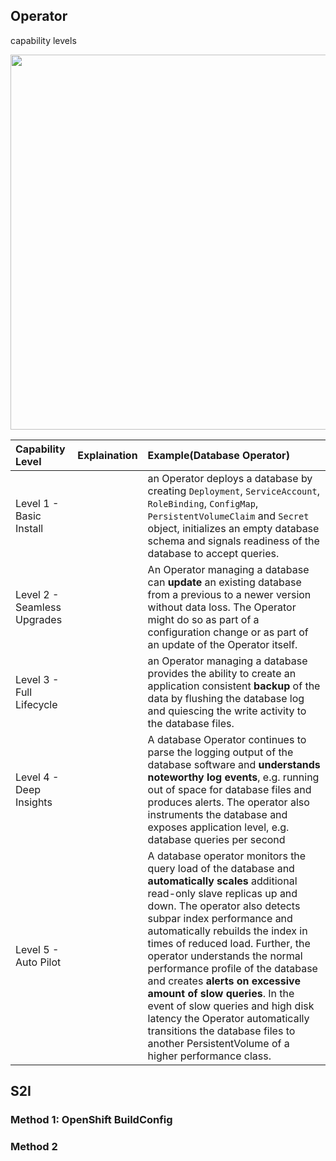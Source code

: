 ## Operator
capability levels

<img src="../imgs/operator-capability-level.png" width=600 />

|Capability Level|Explaination|Example(Database Operator)|
|:--|:--|:--|
|Level 1 - Basic Install ||an Operator deploys a database by creating `Deployment`, `ServiceAccount`, `RoleBinding`, `ConfigMap`, `PersistentVolumeClaim` and `Secret` object, initializes an empty database schema and signals readiness of the database to accept queries.|
|Level 2 - Seamless Upgrades ||An Operator managing a database can **update** an existing database from a previous to a newer version without data loss. The Operator might do so as part of a configuration change or as part of an update of the Operator itself.|
|Level 3 - Full Lifecycle ||an Operator managing a database provides the ability to create an application consistent **backup** of the data by flushing the database log and quiescing the write activity to the database files.|
|Level 4 - Deep Insights ||A database Operator continues to parse the logging output of the database software and **understands noteworthy log events**, e.g. running out of space for database files and produces alerts. The operator also instruments the database and exposes application level, e.g. database queries per second|
|Level 5 - Auto Pilot ||A database operator monitors the query load of the database and **automatically scales** additional read-only slave replicas up and down. The operator also detects subpar index performance and automatically rebuilds the index in times of reduced load. Further, the operator understands the normal performance profile of the database and creates **alerts on excessive amount of slow queries**. In the event of slow queries and high disk latency the Operator automatically transitions the database files to another PersistentVolume of a higher performance class.|


## S2I
### Method 1: OpenShift BuildConfig
### Method 2